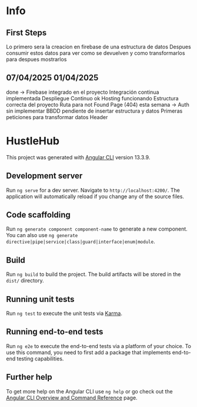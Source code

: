 # Info
## First Steps 
Lo primero sera la creacion en firebase de una estructura de datos
Despues consumir estos datos para ver como se devuelven y como transformarlos para despues mostrarlos

## 07/04/2025 01/04/2025
done ->
        Firebase integrado en el proyecto
        Integración continua implementada
        Despliegue Continuo ok
        Hosting funcionando
        Estructura correcta del proyecto 
        Ruta para not Found Page (404)
esta semana -> 
                Auth sin implementar
                BBDD pendiente de insertar estructura y datos
                Primeras peticiones para transformar datos
                Header







# HustleHub

This project was generated with [Angular CLI](https://github.com/angular/angular-cli) version 13.3.9.

## Development server

Run `ng serve` for a dev server. Navigate to `http://localhost:4200/`. The application will automatically reload if you change any of the source files.

## Code scaffolding

Run `ng generate component component-name` to generate a new component. You can also use `ng generate directive|pipe|service|class|guard|interface|enum|module`.

## Build

Run `ng build` to build the project. The build artifacts will be stored in the `dist/` directory.

## Running unit tests

Run `ng test` to execute the unit tests via [Karma](https://karma-runner.github.io).

## Running end-to-end tests

Run `ng e2e` to execute the end-to-end tests via a platform of your choice. To use this command, you need to first add a package that implements end-to-end testing capabilities.

## Further help

To get more help on the Angular CLI use `ng help` or go check out the [Angular CLI Overview and Command Reference](https://angular.io/cli) page.
